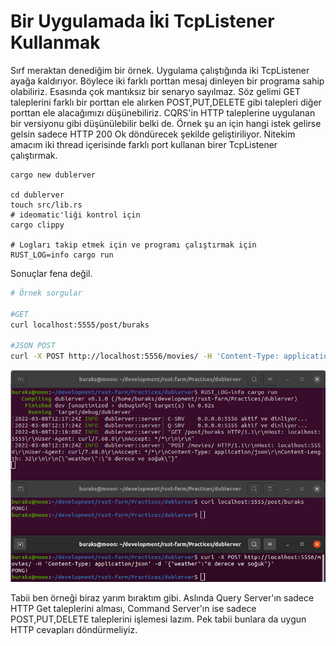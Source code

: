 # Bir Uygulamada İki TcpListener Kullanmak

Sırf meraktan denediğim bir örnek. Uygulama çalıştığında iki TcpListener ayağa kaldırıyor. Böylece iki farklı porttan mesaj dinleyen bir programa sahip olabiliriz. Esasında çok mantıksız bir senaryo sayılmaz. Söz gelimi GET taleplerini farklı bir porttan ele alırken POST,PUT,DELETE gibi talepleri diğer porttan ele alacağımızı düşünebiliriz. CQRS'in HTTP taleplerine uygulanan bir versiyonu gibi düşünülebilir belki de. Örnek şu an için hangi istek gelirse gelsin sadece HTTP 200 Ok döndürecek şekilde geliştiriliyor. Nitekim amacım iki thread içerisinde farklı port kullanan birer TcpListener çalıştırmak.

```shell
cargo new dublerver

cd dublerver
touch src/lib.rs
# ideomatic'liği kontrol için
cargo clippy

# Logları takip etmek için ve programı çalıştırmak için
RUST_LOG=info cargo run
```

Sonuçlar fena değil.

```bash
# Örnek sorgular

#GET
curl localhost:5555/post/buraks

#JSON POST
curl -X POST http://localhost:5556/movies/ -H 'Content-Type: application/json' -d '{"weather":"6 derece ve soğuk"}'
```

![../images/dublerver_1.png](../images/dublerver_1.png)

Tabii ben örneği biraz yarım bıraktım gibi. Aslında Query Server'ın sadece HTTP Get taleplerini alması, Command Server'ın ise sadece POST,PUT,DELETE taleplerini işlemesi lazım. Pek tabii bunlara da uygun HTTP cevapları döndürmeliyiz.